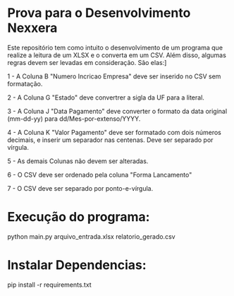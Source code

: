 # Prova para o Desenvolvimento Nexxera
Este repositório tem como intuito o desenvolvimento de um programa que realize a leitura de um XLSX e o converta em um CSV. Além disso, algumas regras devem ser levadas em consideração. São elas:]

1 - A Coluna B "Numero Incricao Empresa" deve ser inserido no CSV sem formatação.

2 - A Coluna G "Estado" deve convertrer a sigla da UF para a literal.

3 - A Coluna J "Data Pagamento" deve converter o formato da data original (mm-dd-yy) para dd/Mes-por-extenso/YYYY.

4 - A Coluna K "Valor Pagamento" deve ser formatado com dois números decimais, e inserir um separador nas centenas. Deve ser separado por vírgula.

5 - As demais Colunas não devem ser alteradas.

6 - O CSV deve ser ordenado pela coluna "Forma Lancamento"

7 - O CSV deve ser separado por ponto-e-vírgula.

# Execução do programa:
python main.py arquivo_entrada.xlsx relatorio_gerado.csv

# Instalar Dependencias:
pip install -r requirements.txt
